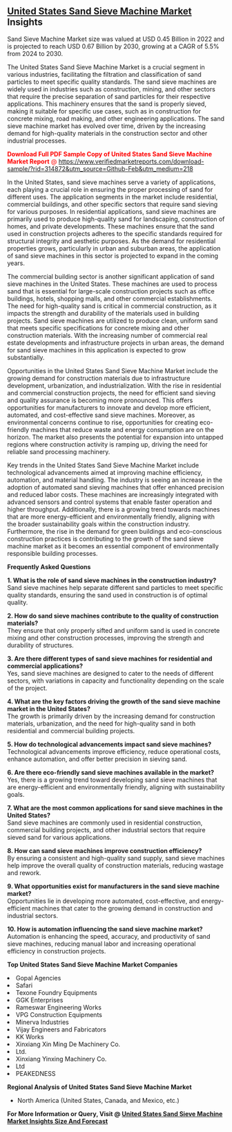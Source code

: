 <h2><a href="https://www.verifiedmarketreports.com/download-sample/?rid=314872&amp;utm_source=Github-Feb&amp;utm_medium=218" target="_blank">United States Sand Sieve Machine Market</a> Insights</h2><p>Sand Sieve Machine Market size was valued at USD 0.45 Billion in 2022 and is projected to reach USD 0.67 Billion by 2030, growing at a CAGR of 5.5% from 2024 to 2030.</p><p> <p>The United States Sand Sieve Machine Market is a crucial segment in various industries, facilitating the filtration and classification of sand particles to meet specific quality standards. The sand sieve machines are widely used in industries such as construction, mining, and other sectors that require the precise separation of sand particles for their respective applications. This machinery ensures that the sand is properly sieved, making it suitable for specific use cases, such as in construction for concrete mixing, road making, and other engineering applications. The sand sieve machine market has evolved over time, driven by the increasing demand for high-quality materials in the construction sector and other industrial processes.</p> <p><p><span class=""><span style="color: #ff0000;"><strong>Download Full PDF Sample Copy of United States Sand Sieve Machine Market Report</strong> @ </span><a href="https://www.verifiedmarketreports.com/download-sample/?rid=314872&amp;utm_source=Github-Feb&amp;utm_medium=218" target="_blank">https://www.verifiedmarketreports.com/download-sample/?rid=314872&amp;utm_source=Github-Feb&amp;utm_medium=218</a></span></p></p> <p>In the United States, sand sieve machines serve a variety of applications, each playing a crucial role in ensuring the proper processing of sand for different uses. The application segments in the market include residential, commercial buildings, and other specific sectors that require sand sieving for various purposes. In residential applications, sand sieve machines are primarily used to produce high-quality sand for landscaping, construction of homes, and private developments. These machines ensure that the sand used in construction projects adheres to the specific standards required for structural integrity and aesthetic purposes. As the demand for residential properties grows, particularly in urban and suburban areas, the application of sand sieve machines in this sector is projected to expand in the coming years. <p>The commercial building sector is another significant application of sand sieve machines in the United States. These machines are used to process sand that is essential for large-scale construction projects such as office buildings, hotels, shopping malls, and other commercial establishments. The need for high-quality sand is critical in commercial construction, as it impacts the strength and durability of the materials used in building projects. Sand sieve machines are utilized to produce clean, uniform sand that meets specific specifications for concrete mixing and other construction materials. With the increasing number of commercial real estate developments and infrastructure projects in urban areas, the demand for sand sieve machines in this application is expected to grow substantially.</p> <p>Opportunities in the United States Sand Sieve Machine Market include the growing demand for construction materials due to infrastructure development, urbanization, and industrialization. With the rise in residential and commercial construction projects, the need for efficient sand sieving and quality assurance is becoming more pronounced. This offers opportunities for manufacturers to innovate and develop more efficient, automated, and cost-effective sand sieve machines. Moreover, as environmental concerns continue to rise, opportunities for creating eco-friendly machines that reduce waste and energy consumption are on the horizon. The market also presents the potential for expansion into untapped regions where construction activity is ramping up, driving the need for reliable sand processing machinery.</p> <p>Key trends in the United States Sand Sieve Machine Market include technological advancements aimed at improving machine efficiency, automation, and material handling. The industry is seeing an increase in the adoption of automated sand sieving machines that offer enhanced precision and reduced labor costs. These machines are increasingly integrated with advanced sensors and control systems that enable faster operation and higher throughput. Additionally, there is a growing trend towards machines that are more energy-efficient and environmentally friendly, aligning with the broader sustainability goals within the construction industry. Furthermore, the rise in the demand for green buildings and eco-conscious construction practices is contributing to the growth of the sand sieve machine market as it becomes an essential component of environmentally responsible building processes.</p> <p><b>Frequently Asked Questions</b></p> <p><b>1. What is the role of sand sieve machines in the construction industry?</b><br> Sand sieve machines help separate different sand particles to meet specific quality standards, ensuring the sand used in construction is of optimal quality.</p> <p><b>2. How do sand sieve machines contribute to the quality of construction materials?</b><br> They ensure that only properly sifted and uniform sand is used in concrete mixing and other construction processes, improving the strength and durability of structures.</p> <p><b>3. Are there different types of sand sieve machines for residential and commercial applications?</b><br> Yes, sand sieve machines are designed to cater to the needs of different sectors, with variations in capacity and functionality depending on the scale of the project.</p> <p><b>4. What are the key factors driving the growth of the sand sieve machine market in the United States?</b><br> The growth is primarily driven by the increasing demand for construction materials, urbanization, and the need for high-quality sand in both residential and commercial building projects.</p> <p><b>5. How do technological advancements impact sand sieve machines?</b><br> Technological advancements improve efficiency, reduce operational costs, enhance automation, and offer better precision in sieving sand.</p> <p><b>6. Are there eco-friendly sand sieve machines available in the market?</b><br> Yes, there is a growing trend toward developing sand sieve machines that are energy-efficient and environmentally friendly, aligning with sustainability goals.</p> <p><b>7. What are the most common applications for sand sieve machines in the United States?</b><br> Sand sieve machines are commonly used in residential construction, commercial building projects, and other industrial sectors that require sieved sand for various applications.</p> <p><b>8. How can sand sieve machines improve construction efficiency?</b><br> By ensuring a consistent and high-quality sand supply, sand sieve machines help improve the overall quality of construction materials, reducing wastage and rework.</p> <p><b>9. What opportunities exist for manufacturers in the sand sieve machine market?</b><br> Opportunities lie in developing more automated, cost-effective, and energy-efficient machines that cater to the growing demand in construction and industrial sectors.</p> <p><b>10. How is automation influencing the sand sieve machine market?</b><br> Automation is enhancing the speed, accuracy, and productivity of sand sieve machines, reducing manual labor and increasing operational efficiency in construction projects.</p> </p><p><strong>Top United States Sand Sieve Machine Market Companies</strong></p><div data-test-id=""><p><li>Gopal Agencies</li><li> Safari</li><li> Texone Foundry Equipments</li><li> GGK Enterprises</li><li> Rameswar Engineering Works</li><li> VPG Construction Equipments</li><li> Minerva Industries</li><li> Vijay Engineers and Fabricators</li><li> KK Works</li><li> Xinxiang Xin Ming De Machinery Co.</li><li> Ltd.</li><li> Xinxiang Yinxing Machinery Co.</li><li>Ltd</li><li> PEAKEDNESS</li></p><div><strong>Regional Analysis of&nbsp;United States Sand Sieve Machine Market</strong></div><ul><li dir="ltr"><p dir="ltr">North America&nbsp;(United States, Canada, and Mexico, etc.)</p></li></ul><p><strong>For More Information or Query, Visit @&nbsp;</strong><strong><a href="https://www.verifiedmarketreports.com/product/sand-sieve-machine-market/?utm_source=Github-Feb&amp;utm_medium=218" target="_blank">United States Sand Sieve Machine Market Insights Size And Forecast</a></strong></p></div>
